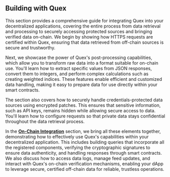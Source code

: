## Building with Quex

This section provides a comprehensive guide for integrating Quex into your decentralized applications, covering the entire process from data retrieval and processing to securely accessing protected sources and bringing verified data on-chain. We begin by showing how HTTPS requests are certified within Quex, ensuring that data retrieved from off-chain sources is secure and trustworthy.

Next, we showcase the power of Quex's post-processing capabilities, which allow you to transform raw data into a format suitable for on-chain use. You'll learn how to extract specific values from JSON responses, convert them to integers, and perform complex calculations such as creating weighted indices. These features enable efficient and customized data handling, making it easy to prepare data for use directly within your smart contracts.

The section also covers how to securely handle credentials-protected data sources using encrypted patches. This ensures that sensitive information, such as API keys, remains hidden while allowing secure access to data. You'll learn how to configure requests so that private data stays confidential throughout the data retrieval process.

In the [**On-Chain Integration**](onchain/readme.md) section, we bring all these elements together, demonstrating how to effectively use Quex's capabilities within your decentralized application. This includes building queries that incorporate all the registered components, verifying the cryptographic signatures to ensure data authenticity, and handling responses through smart contracts. We also discuss how to access data logs, manage feed updates, and interact with Quex's on-chain verification mechanisms, enabling your dApp to leverage secure, certified off-chain data for reliable, trustless operations.
